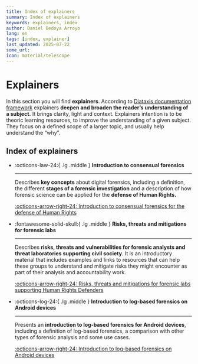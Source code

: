 ```yaml
---
title: Index of explainers
summary: Index of explainers
keywords: explainers, index
author: Daniel Bedoya Arroyo
lang: en
tags: [index, explainer]
last_updated: 2025-07-22
some_url:
icon: material/telescope
---
```


# Explainers 

In this section you will find **explainers**. According to [Diataxis documentation framework](https://diataxis.fr/explanation) explainers **deepen and broaden the reader’s understanding of a subject.** It brings clarity, light and context. Explainers intention is to be theoric learning resources, to improve the understanding of a given subject. They focus on a defined scope of a larger topic, and usually help understand the “why”. 

## Index of explainers


<div class="grid cards" markdown>

-   :octicons-law-24:{ .lg .middle }      __Introduction to consensual forensics__

    ---

    Describes **key concepts** about digital forensics, including a definition, the different **stages of a forensic investigation** and a description of how forensic science can be applied for the **defense of Human Rights.** 

    [:octicons-arrow-right-24: Introduction to consensual forensics for the defense of Human Rights](01-explainer-introduction-digital-forensics/)

-   :fontawesome-solid-skull:{ .lg .middle }     __Risks, threats and mitigations for forensic labs__

    ---

    Describes **risks, threats and vulnerabilities for forensic analysts and threat laboratories supporting civil society**. It is an introductory material that includes examples and links to resources that can help these groups to understand and mitigate risks they might encounter as part of their analysis and accountability work.

    [:octicons-arrow-right-24: Risks, threats and mitigations for forensic labs supporting Human Rights Defenders](02-explainer-risks-threats/)

-   :octicons-log-24:{ .lg .middle }      __Introduction to log-based forensics on Android devices__

    ---

    
    Presents an **introduction to log-based forensics for Android devices**, including a definition of log-based forensics, a comparison with other types of forensic analysis and some use cases. 

    [:octicons-arrow-right-24: Introduction to log-based forensics on Android devices](03-explainer-log-forensics-android/)


</div>

